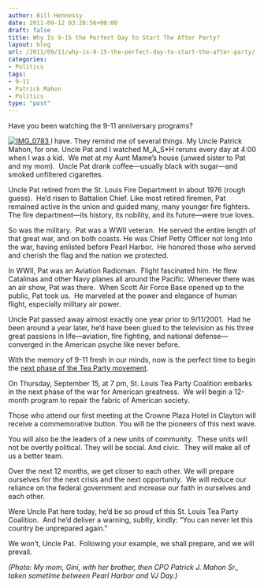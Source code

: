 ```yaml
---
author: Bill Hennessy
date: 2011-09-12 03:28:56+00:00
draft: false
title: Why Is 9-15 the Perfect Day to Start The After Party?
layout: blog
url: /2011/09/11/why-is-9-15-the-perfect-day-to-start-the-after-party/
categories:
- Politics
tags:
- 9-11
- Patrick Mahon
- Politics
type: "post"
---
```


Have you been watching the 9-11 anniversary programs?

[![IMG_0783](https://hennessysview.com/wp-content/uploads/2011/09/IMG_0783_thumb.jpg)
](https://hennessysview.com/wp-content/uploads/2011/09/IMG_0783.jpg)I have. They remind me of several things. My Uncle Patrick Mahon, for one. Uncle Pat and I watched M_A_S*H reruns every day at 4:00 when I was a kid.  We met at my Aunt Mame’s house (unwed sister to Pat and my mom).  Uncle Pat drank coffee—usually black with sugar—and smoked unfiltered cigarettes.

Uncle Pat retired from the St. Louis Fire Department in about 1976 (rough guess).  He’d risen to Battalion Chief. Like most retired firemen, Pat remained active in the union and guided many, many younger fire fighters. The fire department—its history, its nobility, and its future—were true loves.

So was the military.  Pat was a WWII veteran.  He served the entire length of that great war, and on both coasts. He was Chief Petty Officer not long into the war, having enlisted before Pearl Harbor.  He honored those who served and cherish the flag and the nation we protected.

In WWII, Pat was an Aviation Radioman.  Flight fascinated him. He flew Catalinas and other Navy planes all around the Pacific. Whenever there was an air show, Pat was there.  When Scott Air Force Base opened up to the public, Pat took us.  He marveled at the power and elegance of human flight, especially military air power.

Uncle Pat passed away almost exactly one year prior to 9/11/2001.  Had he been around a year later, he’d have been glued to the television as his three great passions in life—aviation, fire fighting, and national defense—converged in the American psyche like never before.

With the memory of 9-11 fresh in our minds, now is the perfect time to begin the [next phase of the Tea Party movement](https://stlouisteaparty.com/2011/09/03/the-after-party-guide-book/).

On Thursday, September 15, at 7 pm, St. Louis Tea Party Coalition embarks in the next phase of the war for American greatness.  We will begin a 12-month program to repair the fabric of American society.

Those who attend our first meeting at the Crowne Plaza Hotel in Clayton will receive a commemorative button. You will be the pioneers of this next wave.

You will also be the leaders of a new units of community.  These units will not be overtly political. They will be social. And civic.  They will make all of us a better team.

Over the next 12 months, we get closer to each other. We will prepare ourselves for the next crisis and the next opportunity.  We will reduce our reliance on the federal government and increase our faith in ourselves and each other.

Were Uncle Pat here today, he’d be so proud of this St. Louis Tea Party Coalition.  And he’d deliver a warning, subtly, kindly: “You can never let this country be unprepared again.”

We won’t, Uncle Pat.  Following your example, we shall prepare, and we will prevail.

_(Photo: My mom, Gini, with her brother, then CPO Patrick J. Mahon Sr., taken sometime between Pearl Harbor and VJ Day.)_
